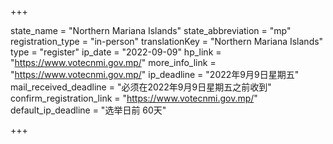 +++

state_name = "Northern Mariana Islands"
state_abbreviation = "mp"
registration_type = "in-person"
translationKey = "Northern Mariana Islands"
type = "register"
ip_date = "2022-09-09"
hp_link = "https://www.votecnmi.gov.mp/"
more_info_link = "https://www.votecnmi.gov.mp/"
ip_deadline = "2022年9月9日星期五"
mail_received_deadline = "必须在2022年9月9日星期五之前收到"
confirm_registration_link = "https://www.votecnmi.gov.mp/"
default_ip_deadline = "选举日前 60天"

+++